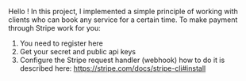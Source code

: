 Hello ! In this project, I implemented a simple principle of working with clients who can book any service for a certain time. To make payment through Stripe work for you:
1. You need to register here
2. Get your secret and public api keys
3. Configure the Stripe request handler (webhook)  how to do it is described here: https://stripe.com/docs/stripe-cli#install